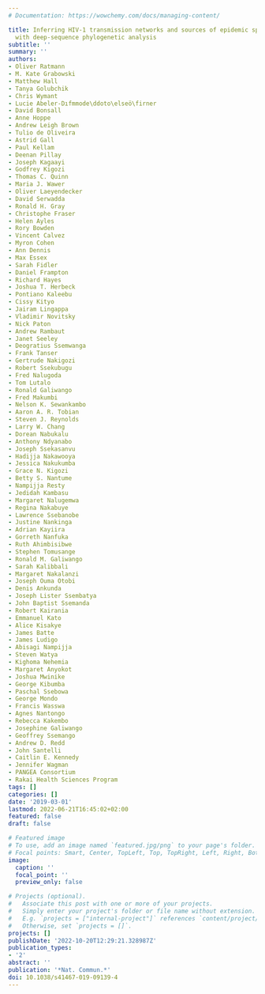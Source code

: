 ```yaml
---
# Documentation: https://wowchemy.com/docs/managing-content/

title: Inferring HIV-1 transmission networks and sources of epidemic spread in Africa
  with deep-sequence phylogenetic analysis
subtitle: ''
summary: ''
authors:
- Oliver Ratmann
- M. Kate Grabowski
- Matthew Hall
- Tanya Golubchik
- Chris Wymant
- Lucie Abeler-Dıfmmode\ddoto\elseö\firner
- David Bonsall
- Anne Hoppe
- Andrew Leigh Brown
- Tulio de Oliveira
- Astrid Gall
- Paul Kellam
- Deenan Pillay
- Joseph Kagaayi
- Godfrey Kigozi
- Thomas C. Quinn
- Maria J. Wawer
- Oliver Laeyendecker
- David Serwadda
- Ronald H. Gray
- Christophe Fraser
- Helen Ayles
- Rory Bowden
- Vincent Calvez
- Myron Cohen
- Ann Dennis
- Max Essex
- Sarah Fidler
- Daniel Frampton
- Richard Hayes
- Joshua T. Herbeck
- Pontiano Kaleebu
- Cissy Kityo
- Jairam Lingappa
- Vladimir Novitsky
- Nick Paton
- Andrew Rambaut
- Janet Seeley
- Deogratius Ssemwanga
- Frank Tanser
- Gertrude Nakigozi
- Robert Ssekubugu
- Fred Nalugoda
- Tom Lutalo
- Ronald Galiwango
- Fred Makumbi
- Nelson K. Sewankambo
- Aaron A. R. Tobian
- Steven J. Reynolds
- Larry W. Chang
- Dorean Nabukalu
- Anthony Ndyanabo
- Joseph Ssekasanvu
- Hadijja Nakawooya
- Jessica Nakukumba
- Grace N. Kigozi
- Betty S. Nantume
- Nampijja Resty
- Jedidah Kambasu
- Margaret Nalugemwa
- Regina Nakabuye
- Lawrence Ssebanobe
- Justine Nankinga
- Adrian Kayiira
- Gorreth Nanfuka
- Ruth Ahimbisibwe
- Stephen Tomusange
- Ronald M. Galiwango
- Sarah Kalibbali
- Margaret Nakalanzi
- Joseph Ouma Otobi
- Denis Ankunda
- Joseph Lister Ssembatya
- John Baptist Ssemanda
- Robert Kairania
- Emmanuel Kato
- Alice Kisakye
- James Batte
- James Ludigo
- Abisagi Nampijja
- Steven Watya
- Kighoma Nehemia
- Margaret Anyokot
- Joshua Mwinike
- George Kibumba
- Paschal Ssebowa
- George Mondo
- Francis Wasswa
- Agnes Nantongo
- Rebecca Kakembo
- Josephine Galiwango
- Geoffrey Ssemango
- Andrew D. Redd
- John Santelli
- Caitlin E. Kennedy
- Jennifer Wagman
- PANGEA Consortium
- Rakai Health Sciences Program
tags: []
categories: []
date: '2019-03-01'
lastmod: 2022-06-21T16:45:02+02:00
featured: false
draft: false

# Featured image
# To use, add an image named `featured.jpg/png` to your page's folder.
# Focal points: Smart, Center, TopLeft, Top, TopRight, Left, Right, BottomLeft, Bottom, BottomRight.
image:
  caption: ''
  focal_point: ''
  preview_only: false

# Projects (optional).
#   Associate this post with one or more of your projects.
#   Simply enter your project's folder or file name without extension.
#   E.g. `projects = ["internal-project"]` references `content/project/deep-learning/index.md`.
#   Otherwise, set `projects = []`.
projects: []
publishDate: '2022-10-20T12:29:21.328987Z'
publication_types:
- '2'
abstract: ''
publication: '*Nat. Commun.*'
doi: 10.1038/s41467-019-09139-4
---
```

